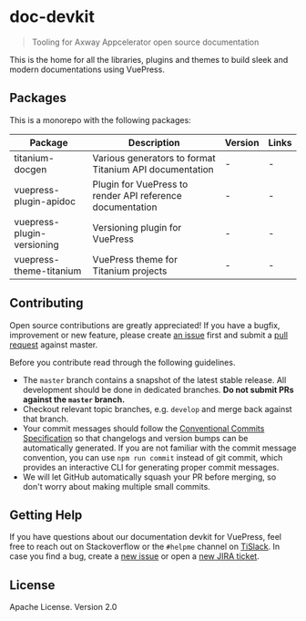 # doc-devkit

> Tooling for Axway Appcelerator open source documentation

This is the home for all the libraries, plugins and themes to build sleek and modern documentations using VuePress.

## Packages

This is a monorepo with the following packages:

| Package | Description | Version | Links |
|---|---|---|---|
| titanium-docgen | Various generators to format Titanium API documentation | - | - |
| vuepress-plugin-apidoc | Plugin for VuePress to render API reference documentation | - | - |
| vuepress-plugin-versioning | Versioning plugin for VuePress | - | - |
| vuepress-theme-titanium | VuePress theme for Titanium projects | - | - |

## Contributing

Open source contributions are greatly appreciated! If you have a bugfix, improvement or new feature, please create
[an issue](https://github.com/appcelerator/doc-devkit/issues/new) first and submit a [pull request](https://github.com/appcelerator/doc-devkit/pulls/new) against master.

Before you contribute read through the following guidelines.

* The `master` branch contains a snapshot of the latest stable release. All development should be done in dedicated branches. **Do not submit PRs against the `master` branch.**
* Checkout relevant topic branches, e.g. `develop` and merge back against that branch.
* Your commit messages should follow the [Conventional Commits Specification](https://conventionalcommits.org/) so that changelogs and version bumps can be automatically generated. If you are not familiar with the commit message convention, you can use `npm run commit` instead of git commit, which provides an interactive CLI for generating proper commit messages.
* We will let GitHub automatically squash your PR before merging, so don't worry about making multiple small commits.

## Getting Help

If you have questions about our documentation devkit for VuePress, feel free to reach out on Stackoverflow or the
`#helpme` channel on [TiSlack](http://tislack.org). In case you find a bug, create a [new issue](https://github.com/appcelerator/doc-devkit/issues/new)
or open a [new JIRA ticket](https://jira.appcelerator.org).

## License

Apache License. Version 2.0